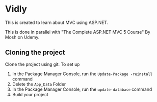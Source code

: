 # Vidly

This is created to learn about MVC using ASP.NET.

This is done in parallel with "The Complete ASP.NET MVC 5 Course" By Mosh on Udemy.

## Cloning the project
Clone the project using git. To set up
1. In the Package Manager Console, run the `Update-Package -reinstall` command
2. Delete the `App_Data` Folder
3. In the Package Manager Console, run the `update-database` command
4. Build your project
